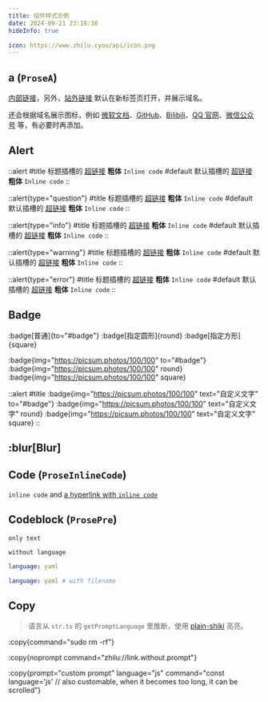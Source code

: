 ```yaml
---
title: 组件样式示例
date: 2024-09-21 23:18:18
hideInfo: true

icon: https://www.zhilu.cyou/api/icon.png
---
```


## a (`ProseA`)

[内部链接](#a-prosea)，另外，[站外链接](https://zhilu.cyou) 默认在新标签页打开，并展示域名。

还会根据域名展示图标，例如 [微软文档](https://learn.microsoft.com/zh-cn/)、[GitHub](https://github.com/)、[Bilibili](https://www.bilibili.com/)、[QQ 官网](https://im.qq.com/)、[微信公众号](https://mp.weixin.qq.com/) 等，有必要时再添加。

## Alert

::alert
#title
标题插槽的 [超链接](#alert) **粗体** `Inline code`
#default
默认插槽的 [超链接](#alert) **粗体** `Inline code`
::

::alert{type="question"}
#title
标题插槽的 [超链接](#alert) **粗体** `Inline code`
#default
默认插槽的 [超链接](#alert) **粗体** `Inline code`
::

::alert{type="info"}
#title
标题插槽的 [超链接](#alert) **粗体** `Inline code`
#default
默认插槽的 [超链接](#alert) **粗体** `Inline code`
::

::alert{type="warning"}
#title
标题插槽的 [超链接](#alert) **粗体** `Inline code`
#default
默认插槽的 [超链接](#alert) **粗体** `Inline code`
::

::alert{type="error"}
#title
标题插槽的 [超链接](#alert) **粗体** `Inline code`
#default
默认插槽的 [超链接](#alert) **粗体** `Inline code`
::

## Badge

:badge[普通]{to="#badge"} :badge[指定圆形]{round} :badge[指定方形]{square}

:badge{img="https://picsum.photos/100/100" to="#badge"} :badge{img="https://picsum.photos/100/100" round} :badge{img="https://picsum.photos/100/100" square}

<!-- [在 :badge[超链接] 里也会变](#badge) -->

::alert
#title
:badge{img="https://picsum.photos/100/100" text="自定义文字" to="#badge"}
:badge{img="https://picsum.photos/100/100" text="自定义文字" round}
:badge{img="https://picsum.photos/100/100" text="自定义文字" square}
::

## :blur[Blur]

## Code (`ProseInlineCode`)

`inline code` and [a hyperlink with `inline code`](#code-proseinlinecode)

## Codeblock (`ProsePre`)

```
only text
```

``` [filename]
without language
```

```yaml
language: yaml
```

```yaml [filename]
language: yaml # with filename
```

## Copy

> 语言从 `str.ts` 的 `getPromptLanguage` 里推断，使用 [plain-shiki](https://github.com/KazariEX/plain-shiki) 高亮。

:copy{command="sudo rm -rf"}

:copy{noprompt command="zhilu://link.without.prompt"}

:copy{prompt="custom prompt" language="js" command="const language='js' // also customable, when it becomes too long, it can be scrolled"}
